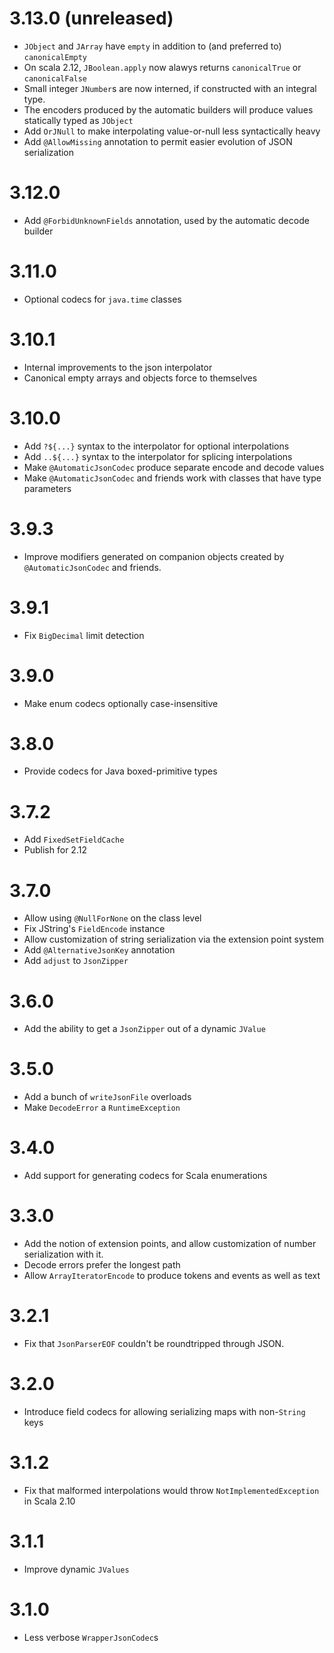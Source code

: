 3.13.0 (unreleased)
===================
* `JObject` and `JArray` have `empty` in addition to (and preferred to) `canonicalEmpty`
* On scala 2.12, `JBoolean.apply` now alawys returns `canonicalTrue` or `canonicalFalse`
* Small integer `JNumber`s are now interned, if constructed with an integral type.
* The encoders produced by the automatic builders will produce values statically typed as `JObject`
* Add `OrJNull` to make interpolating value-or-null less syntactically heavy
* Add `@AllowMissing` annotation to permit easier evolution of JSON serialization

3.12.0
======
* Add `@ForbidUnknownFields` annotation, used by the automatic decode builder

3.11.0
======
* Optional codecs for `java.time` classes

3.10.1
======
* Internal improvements to the json interpolator
* Canonical empty arrays and objects force to themselves

3.10.0
======
* Add `?${...}` syntax to the interpolator for optional interpolations
* Add `..${...}` syntax to the interpolator for splicing interpolations
* Make `@AutomaticJsonCodec` produce separate encode and decode values
* Make `@AutomaticJsonCodec` and friends work with classes that have type parameters

3.9.3
=====
* Improve modifiers generated on companion objects created by `@AutomaticJsonCodec` and friends.

3.9.1
=====
* Fix `BigDecimal` limit detection

3.9.0
=====
* Make enum codecs optionally case-insensitive

3.8.0
=====
* Provide codecs for Java boxed-primitive types

3.7.2
=====
* Add `FixedSetFieldCache`
* Publish for 2.12

3.7.0
=====
* Allow using `@NullForNone` on the class level
* Fix JString's `FieldEncode` instance
* Allow customization of string serialization via the extension point system
* Add `@AlternativeJsonKey` annotation
* Add `adjust` to `JsonZipper`

3.6.0
=====
* Add the ability to get a `JsonZipper` out of a dynamic `JValue`

3.5.0
=====
* Add a bunch of `writeJsonFile` overloads
* Make `DecodeError` a `RuntimeException`

3.4.0
=====
* Add support for generating codecs for Scala enumerations

3.3.0
=====
* Add the notion of extension points, and allow customization of number serialization with it.
* Decode errors prefer the longest path
* Allow `ArrayIteratorEncode` to produce tokens and events as well as text

3.2.1
=====
* Fix that `JsonParserEOF` couldn't be roundtripped through JSON.

3.2.0
=====
* Introduce field codecs for allowing serializing maps with non-`String` keys

3.1.2
=====
* Fix that malformed interpolations would throw `NotImplementedException` in Scala 2.10

3.1.1
=====
* Improve dynamic `JValues`

3.1.0
=====
* Less verbose `WrapperJsonCodec`s

